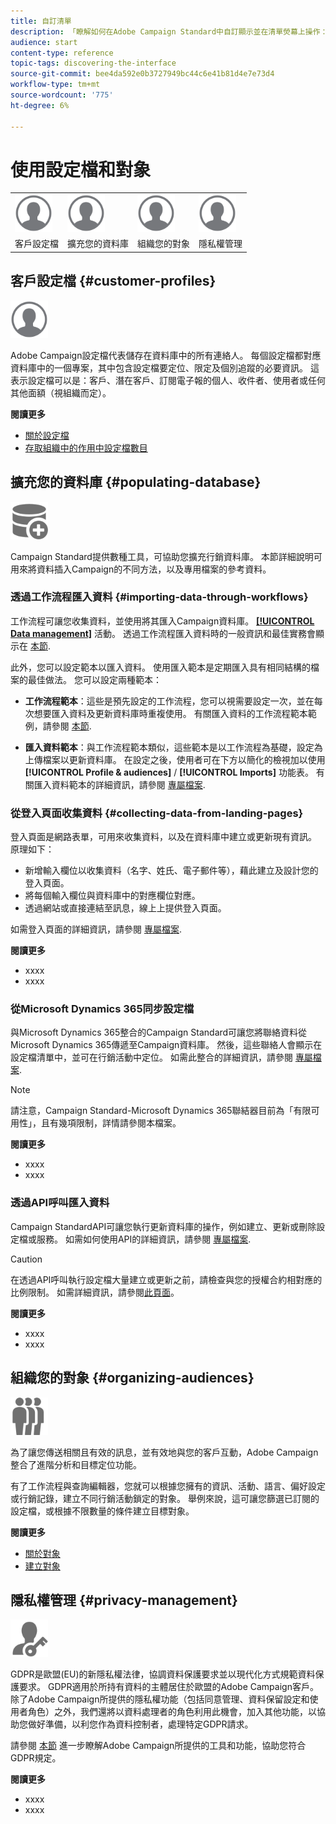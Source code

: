 ```yaml
---
title: 自訂清單
description: 「瞭解如何在Adobe Campaign Standard中自訂顯示並在清單熒幕上操作：排序、篩選、刪除或複製元素。 列出畫面會顯示一或多個指定資源的元素。」
audience: start
content-type: reference
topic-tags: discovering-the-interface
source-git-commit: bee4da592e0b3727949bc44c6e41b81d4e7e73d4
workflow-type: tm+mt
source-wordcount: '775'
ht-degree: 6%

---
```



# 使用設定檔和對象

<table>
<tr>
    <td valign="top">
        <a href="../../start/using/work-with-audiences.md"><img width="60px" alt="條件" src="assets/icon_profile.svg"/></a>
    </td>
    <td valign="top">
        <a href="../../api/using/creating-a-service.md"><img width="60px" alt="條件" src="assets/icon_profile.svg"/></a>
    </td>
    <td valign="top">
        <a href="../../api/using/interacting-with-custom-resources.md"><img width="60px" alt="條件" src="assets/icon_profile.svg"/></a>
    </td>
    <td valign="top">
        <a href="../../api/using/interacting-with-marketing-history.md"><img width="60px" alt="條件" src="assets/icon_profile.svg"/></a>
    </td>
</tr>
<tr>
<td>客戶設定檔</td>
<td>擴充您的資料庫</td>
<td>組織您的對象</td>
<td>隱私權管理</td>
</tr>
</table>

## 客戶設定檔 {#customer-profiles}

<img width="60px" alt="條件" src="assets/icon_profile.svg"/>

Adobe Campaign設定檔代表儲存在資料庫中的所有連絡人。 每個設定檔都對應資料庫中的一個專案，其中包含設定檔要定位、限定及個別追蹤的必要資訊。 這表示設定檔可以是：客戶、潛在客戶、訂閱電子報的個人、收件者、使用者或任何其他面額（視組織而定）。

**閱讀更多**

* [關於設定檔](../../audiences/using/about-profiles.md)
* [存取組織中的作用中設定檔數目](../../audiences/using/active-profiles.md)

## 擴充您的資料庫 {#populating-database}

<img width="60px" alt="條件" src="assets/icon_populate.svg"/>

Campaign Standard提供數種工具，可協助您擴充行銷資料庫。 本節詳細說明可用來將資料插入Campaign的不同方法，以及專用檔案的參考資料。

### 透過工作流程匯入資料 {#importing-data-through-workflows}

工作流程可讓您收集資料，並使用將其匯入Campaign資料庫。 [**[!UICONTROL Data management]**](../../automating/using/about-data-management-activities.md) 活動。 透過工作流程匯入資料時的一般資訊和最佳實務會顯示在 [本節](../../automating/using/about-data-import-and-export.md).

此外，您可以設定範本以匯入資料。 使用匯入範本是定期匯入具有相同結構的檔案的最佳做法。 您可以設定兩種範本：

* **工作流程範本**：這些是預先設定的工作流程，您可以視需要設定一次，並在每次想要匯入資料及更新資料庫時重複使用。 有關匯入資料的工作流程範本範例，請參閱 [本節](../../automating/using/creating-import-workflow-templates.md).

* **匯入資料範本**：與工作流程範本類似，這些範本是以工作流程為基礎，設定為上傳檔案以更新資料庫。 在設定之後，使用者可在下方以簡化的檢視加以使用 **[!UICONTROL Profile & audiences]** / **[!UICONTROL Imports]** 功能表。 有關匯入資料範本的詳細資訊，請參閱 [專屬檔案](../../automating/using/importing-data-with-import-templates.md).

### 從登入頁面收集資料 {#collecting-data-from-landing-pages}

登入頁面是網路表單，可用來收集資料，以及在資料庫中建立或更新現有資訊。 原理如下：

* 新增輸入欄位以收集資料（名字、姓氏、電子郵件等），藉此建立及設計您的登入頁面。
* 將每個輸入欄位與資料庫中的對應欄位對應。
* 透過網站或直接連結至訊息，線上上提供登入頁面。

如需登入頁面的詳細資訊，請參閱 [專屬檔案](../../channels/using/getting-started-with-landing-pages.md).

**閱讀更多**

* xxxx
* xxxx

### 從Microsoft Dynamics 365同步設定檔

與Microsoft Dynamics 365整合的Campaign Standard可讓您將聯絡資料從Microsoft Dynamics 365傳遞至Campaign資料庫。
然後，這些聯絡人會顯示在設定檔清單中，並可在行銷活動中定位。 如需此整合的詳細資訊，請參閱 [專屬檔案](../../integrating/using/d365-acs-get-started.md).

>[!NOTE]
>
>請注意，Campaign Standard-Microsoft Dynamics 365聯結器目前為「有限可用性」，且有幾項限制，詳情請參閱本檔案。

**閱讀更多**

* xxxx
* xxxx

### 透過API呼叫匯入資料

Campaign StandardAPI可讓您執行更新資料庫的操作，例如建立、更新或刪除設定檔或服務。 如需如何使用API的詳細資訊，請參閱 [專屬檔案](../../api/using/get-started-apis.md).

>[!CAUTION]
>
>在透過API呼叫執行設定檔大量建立或更新之前，請檢查與您的授權合約相對應的比例限制。 如需詳細資訊，請參閱[此頁面](https://helpx.adobe.com/legal/product-descriptions/campaign-standard.html#ITInfrastructureResourcesbyActiveProfilesTiers)。

**閱讀更多**

* xxxx
* xxxx

## 組織您的對象 {#organizing-audiences}

<img width="60px" alt="條件" src="assets/icon_audience.svg"/>

為了讓您傳送相關且有效的訊息，並有效地與您的客戶互動，Adobe Campaign整合了進階分析和目標定位功能。

有了工作流程與查詢編輯器，您就可以根據您擁有的資訊、活動、語言、偏好設定或行銷記錄，建立不同行銷活動鎖定的對象。 舉例來說，這可讓您篩選已訂閱的設定檔，或根據不限數量的條件建立目標對象。

**閱讀更多**

* [關於對象](../../audiences/using/about-audiences.md)
* [建立對象](../../audiences/using/creating-audiences.md)

## 隱私權管理 {#privacy-management}

<img width="60px" alt="條件" src="assets/icon_privacy.svg"/>

GDPR是歐盟(EU)的新隱私權法律，協調資料保護要求並以現代化方式規範資料保護要求。 GDPR適用於所持有資料的主體居住於歐盟的Adobe Campaign客戶。 除了Adobe Campaign所提供的隱私權功能（包括同意管理、資料保留設定和使用者角色）之外，我們還將以資料處理者的角色利用此機會，加入其他功能，以協助您做好準備，以利您作為資料控制者，處理特定GDPR請求。

請參閱 [本節](../../start/using/privacy.md) 進一步瞭解Adobe Campaign所提供的工具和功能，協助您符合GDPR規定。

**閱讀更多**

* xxxx
* xxxx